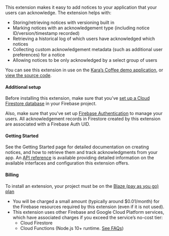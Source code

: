 This extension makes it easy to add notices to your application that your users can acknowledge. The extension helps with:

- Storing/retrieving notices with versioning built in
- Marking notices with an acknowledgement type (including notice ID/version/timestamp recorded)
- Retrieving a historical log of which users have acknowledged which notices
- Collecting custom acknowledgement metadata (such as additional user preferences) for a notice
- Allowing notices to be only acknowledged by a select group of users

You can see this extension in use on the [Kara’s Coffee demo application](https://karas-coffee.web.app/), or [view the source code](https://github.com/FirebaseExtended/karas-coffee).

#### Additional setup

Before installing this extension, make sure that you've [set up a Cloud Firestore database](https://firebase.google.com/docs/firestore/quickstart) in your Firebase project.

Also, make sure that you've set up [Firebase Authentication](https://firebase.google.com/docs/auth) to manage your users. All acknowledgement records in Firestore created by this extension are associated with a Firebase Auth UID.

#### Getting Started

See the Getting Started page for detailed documentation on creating notices, and how to retrieve them and track acknowledgments from your app. An [API reference](REFERENCE.md) is available providing detailed information on the available interfaces and configuration this extension offers.

#### Billing

To install an extension, your project must be on the [Blaze (pay as you go) plan](https://firebase.google.com/pricing)

- You will be charged a small amount (typically around $0.01/month) for the Firebase resources required by this extension (even if it is not used).
- This extension uses other Firebase and Google Cloud Platform services, which have associated charges if you exceed the service’s no-cost tier:
  - Cloud Firestore
  - Cloud Functions (Node.js 10+ runtime. [See FAQs](https://firebase.google.com/support/faq#extensions-pricing))
